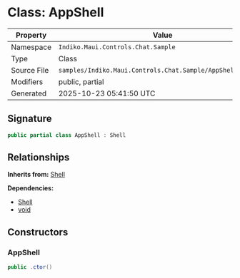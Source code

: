 # Class: AppShell

| Property | Value |
|----------|-------|
| Namespace | `Indiko.Maui.Controls.Chat.Sample` |
| Type | Class |
| Source File | `samples/Indiko.Maui.Controls.Chat.Sample/AppShell.xaml.cs` |
| Modifiers | public, partial |
| Generated | 2025-10-23 05:41:50 UTC |

## Signature

```csharp
public partial class AppShell : Shell
```

## Relationships

**Inherits from:** [Shell](Shell.md)

**Dependencies:**
- [Shell](Shell.md)
- [void](void.md)

## Constructors

### AppShell

```csharp
public .ctor()
```

